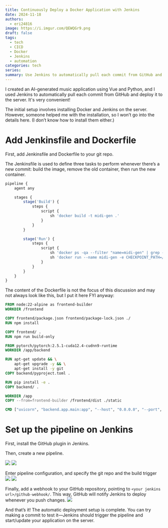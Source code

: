 ```yaml
---
title: Continuously Deploy a Docker Application with Jenkins
date: 2024-11-18
authors:
  - eri24816
image: https://i.imgur.com/QEWQGr9.png
draft: false
tags:
  - tech
  - CICD
  - Docker
  - Jenkins
  - automation
categories: tech
series: 
summary: Use Jenkins to automatically pull each commit from GitHub and deploy it to the server. It's very convenient!
---
```

I created an AI-generated music application using Vue and Python, and I used Jenkins to automatically pull each commit from GitHub and deploy it to the server. It's very convenient!

The initial setup involves installing Docker and Jenkins on the server. However, someone helped me with the installation, so I won’t go into the details here. (I don’t know how to install them either.)
# Add Jenkinsfile and Dockerfile
First, add Jenkinsfile and Dockerfile to your git repo.

The Jenkinsfile is used to define three tasks to perform whenever there’s a new commit: build the image, remove the old container, then run the new container.

```javascript
pipeline {
    agent any

    stages {
        stage('Build') {
            steps {
                script {
                    sh 'docker build -t midi-gen .'
                }
            }
        }

        stage('Run') {
            steps { 
                script {
                    sh 'docker ps -qa --filter "name=midi-gen" | grep -q . && docker stop midi-gen && docker rm midi-gen || true'
                    sh 'docker run --name midi-gen -e CHECKPOINT_PATH=/volume/checkpoint.pt -v /home/eri/midi-gen-volume:/volume -p 8010:8010 --gpus all --rm -d midi-gen' 
                }
            }
        }
    }
}
```

The content of the Dockerfile is not the focus of this discussion and may not always look like this, but I put it here FYI anyway:
```Dockerfile
FROM node:22-alpine as frontend-builder
WORKDIR /frontend

COPY frontend/package.json frontend/package-lock.json ./
RUN npm install

COPY frontend/ .
RUN npm run build-only

FROM pytorch/pytorch:2.5.1-cuda12.4-cudnn9-runtime
WORKDIR /app/backend

RUN apt-get update && \
    apt-get upgrade -y && \
    apt-get install -y git
COPY backend/pyproject.toml .

RUN pip install -e .
COPY backend/ .

WORKDIR /app
COPY --from=frontend-builder /frontend/dist ./static

CMD ["uvicorn", "backend.app.main:app", "--host", "0.0.0.0", "--port", "8010"]
```

# Set up the pipeline on Jenkins

First, install the GitHub plugin in Jenkins.

Then, create a new pipeline.

![](https://i.imgur.com/oSjajxr.png)
![](https://i.imgur.com/zt6vmdb.png)

Enter pipeline configuration, and specify the git repo and the build trigger
![](https://i.imgur.com/nKd12Lb.png)
![](https://i.imgur.com/lvVA2t3.png)

Finally, add a webhook to your GitHub repository, pointing to `<your jenkins url>/github-webhook/`. This way, GitHub will notify Jenkins to deploy whenever you push changes.
![](https://i.imgur.com/x8EonGV.png)

And that’s it! The automatic deployment setup is complete. You can try making a commit to test it—Jenkins should trigger the pipeline and start/update your application on the server.